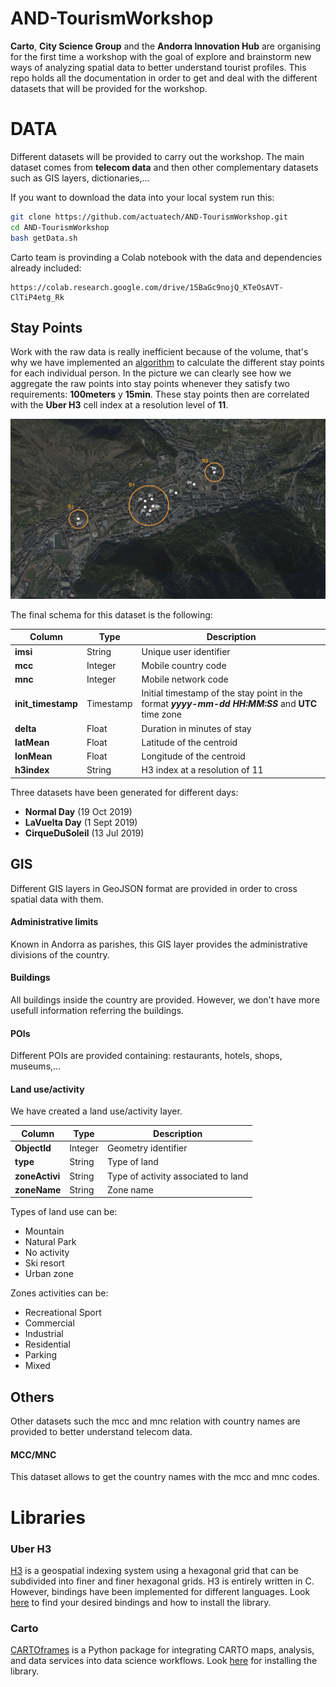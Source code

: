 # AND-TourismWorkshop
**Carto**, **City Science Group** and the **Andorra Innovation Hub** are organising for the first time a workshop with the goal of explore and brainstorm new ways of analyzing spatial data to better understand tourist profiles.
This repo holds all the documentation in order to get and deal with the different datasets that will be provided for the workshop.

# DATA
Different datasets will be provided to carry out the workshop. The main dataset comes from **telecom data** and then other complementary datasets such as GIS layers, dictionaries,...

If you want to download the data into your local system run this:
```sh
git clone https://github.com/actuatech/AND-TourismWorkshop.git
cd AND-TourismWorkshop
bash getData.sh
```

Carto team is provinding a Colab notebook with the data and dependencies already included:
```
https://colab.research.google.com/drive/15BaGc9nojQ_KTeOsAVT-ClTiP4etg_Rk
```

## Stay Points
Work with the raw data is really inefficient because of the volume, that's why we have implemented an [algorithm](https://www.researchgate.net/publication/221589982_Mining_user_similarity_based_on_location_history) to calculate the different stay points for each individual person. In the picture we can clearly see how we aggregate the raw points into stay points whenever they satisfy two requirements: **100meters** y **15min**.
These stay points then are correlated with the **Uber H3** cell index at a resolution level of **11**.

![StayPoints](images/staypoints.png)


The final schema for this dataset is the following:

| Column | Type | Description |
| --- | --- | --- |
| **imsi** | String | Unique user identifier |
| **mcc** | Integer | Mobile country code |
| **mnc** | Integer | Mobile network code|
| **init_timestamp** | Timestamp | Initial timestamp of the stay point in the format **_yyyy-mm-dd HH:MM:SS_** and **UTC** time zone|
| **delta** | Float | Duration in minutes of stay |
| **latMean** | Float | Latitude of the centroid |
| **lonMean** | Float | Longitude of the centroid |
| **h3index** | String | H3 index at a resolution of 11 |

Three datasets have been generated for different days:
* **Normal Day** (19 Oct 2019)
* **LaVuelta Day** (1 Sept 2019)
* **CirqueDuSoleil** (13 Jul 2019)



## GIS
Different GIS layers in GeoJSON format are provided in order to cross spatial data with them.

#### Administrative limits
Known in Andorra as parishes, this GIS layer provides the administrative divisions of the country.


#### Buildings
All buildings inside the country are provided. However, we don't have more usefull information referring the buildings.

#### POIs
Different POIs are provided containing: restaurants, hotels, shops, museums,...


#### Land use/activity
We have created a land use/activity layer.

| Column | Type | Description |
| --- | --- | --- |
| **ObjectId** | Integer | Geometry identifier |
| **type** | String | Type of land |
| **zoneActivi** | String | Type of activity associated to land |
| **zoneName** | String | Zone name |

Types of land use can be:
* Mountain
* Natural Park
* No activity
* Ski resort
* Urban zone

Zones activities can be:
* Recreational Sport
* Commercial
* Industrial
* Residential
* Parking
* Mixed

## Others
Other datasets such the mcc and mnc relation with country names are provided to better understand telecom data.

#### MCC/MNC
This dataset allows to get the country names with the mcc and mnc codes.


# Libraries
### Uber H3
[H3](https://eng.uber.com/h3/) is a geospatial indexing system using a hexagonal grid that can be subdivided into finer and finer hexagonal grids.
H3 is entirely written in C. However, bindings have been implemented for different languages. Look [here](https://uber.github.io/h3/#/documentation/community/bindings) to find your desired bindings and how to install the library.


### Carto
[CARTOframes](https://carto.com/developers/cartoframes/) is a Python package for integrating CARTO maps, analysis, and data services into data science workflows. Look [here](https://github.com/CartoDB/cartoframes) for installing the library.
